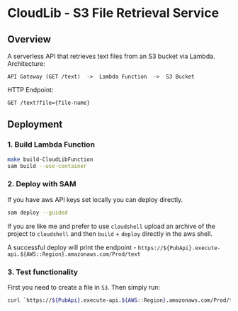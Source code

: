 
# CloudLib - S3 File Retrieval Service

## Overview
A serverless API that retrieves text files from an S3 bucket via Lambda. Architecture:

`API Gateway (GET /text)  ->  Lambda Function  ->  S3 Bucket`

HTTP Endpoint: 

`GET /text?file={file-name}`

## Deployment

### 1. Build Lambda Function

```bash
make build-CloudLibFunction
sam build --use-container
```

### 2. Deploy with SAM

If you have aws API keys set locally you can deploy directly. 

```bash
sam deploy --guided
```

If you are like me and prefer to use `cloudshell` upload an archive of the project to `cloudshell` and then `build` + `deploy` directly in the aws shell. 

A successful deploy will print the endpoint - `https://${PubApi}.execute-api.${AWS::Region}.amazonaws.com/Prod/text`

### 3. Test functionality 

First you need to create a file in `S3`. Then simply run:

``` bash
curl `https://${PubApi}.execute-api.${AWS::Region}.amazonaws.com/Prod/text?file={file-name}`
```





